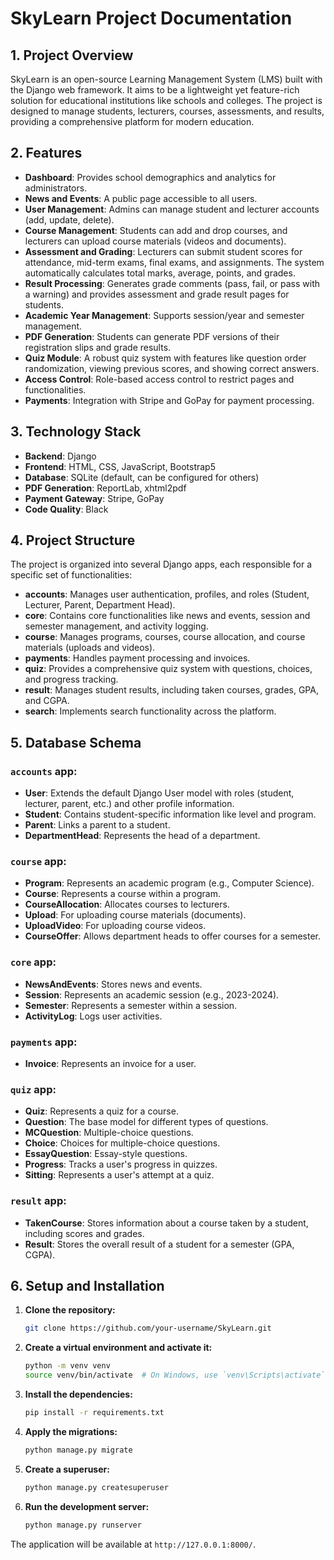
# SkyLearn Project Documentation

## 1. Project Overview

SkyLearn is an open-source Learning Management System (LMS) built with the Django web framework. It aims to be a lightweight yet feature-rich solution for educational institutions like schools and colleges. The project is designed to manage students, lecturers, courses, assessments, and results, providing a comprehensive platform for modern education.

## 2. Features

- **Dashboard**: Provides school demographics and analytics for administrators.
- **News and Events**: A public page accessible to all users.
- **User Management**: Admins can manage student and lecturer accounts (add, update, delete).
- **Course Management**: Students can add and drop courses, and lecturers can upload course materials (videos and documents).
- **Assessment and Grading**: Lecturers can submit student scores for attendance, mid-term exams, final exams, and assignments. The system automatically calculates total marks, average, points, and grades.
- **Result Processing**: Generates grade comments (pass, fail, or pass with a warning) and provides assessment and grade result pages for students.
- **Academic Year Management**: Supports session/year and semester management.
- **PDF Generation**: Students can generate PDF versions of their registration slips and grade results.
- **Quiz Module**: A robust quiz system with features like question order randomization, viewing previous scores, and showing correct answers.
- **Access Control**: Role-based access control to restrict pages and functionalities.
- **Payments**: Integration with Stripe and GoPay for payment processing.

## 3. Technology Stack

- **Backend**: Django
- **Frontend**: HTML, CSS, JavaScript, Bootstrap5
- **Database**: SQLite (default, can be configured for others)
- **PDF Generation**: ReportLab, xhtml2pdf
- **Payment Gateway**: Stripe, GoPay
- **Code Quality**: Black

## 4. Project Structure

The project is organized into several Django apps, each responsible for a specific set of functionalities:

- **accounts**: Manages user authentication, profiles, and roles (Student, Lecturer, Parent, Department Head).
- **core**: Contains core functionalities like news and events, session and semester management, and activity logging.
- **course**: Manages programs, courses, course allocation, and course materials (uploads and videos).
- **payments**: Handles payment processing and invoices.
- **quiz**: Provides a comprehensive quiz system with questions, choices, and progress tracking.
- **result**: Manages student results, including taken courses, grades, GPA, and CGPA.
- **search**: Implements search functionality across the platform.

## 5. Database Schema

### `accounts` app:

- **User**: Extends the default Django User model with roles (student, lecturer, parent, etc.) and other profile information.
- **Student**: Contains student-specific information like level and program.
- **Parent**: Links a parent to a student.
- **DepartmentHead**: Represents the head of a department.

### `course` app:

- **Program**: Represents an academic program (e.g., Computer Science).
- **Course**: Represents a course within a program.
- **CourseAllocation**: Allocates courses to lecturers.
- **Upload**: For uploading course materials (documents).
- **UploadVideo**: For uploading course videos.
- **CourseOffer**: Allows department heads to offer courses for a semester.

### `core` app:

- **NewsAndEvents**: Stores news and events.
- **Session**: Represents an academic session (e.g., 2023-2024).
- **Semester**: Represents a semester within a session.
- **ActivityLog**: Logs user activities.

### `payments` app:

- **Invoice**: Represents an invoice for a user.

### `quiz` app:

- **Quiz**: Represents a quiz for a course.
- **Question**: The base model for different types of questions.
- **MCQuestion**: Multiple-choice questions.
- **Choice**: Choices for multiple-choice questions.
- **EssayQuestion**: Essay-style questions.
- **Progress**: Tracks a user's progress in quizzes.
- **Sitting**: Represents a user's attempt at a quiz.

### `result` app:

- **TakenCourse**: Stores information about a course taken by a student, including scores and grades.
- **Result**: Stores the overall result of a student for a semester (GPA, CGPA).

## 6. Setup and Installation

1.  **Clone the repository:**
    ```bash
    git clone https://github.com/your-username/SkyLearn.git
    ```
2.  **Create a virtual environment and activate it:**
    ```bash
    python -m venv venv
    source venv/bin/activate  # On Windows, use `venv\Scripts\activate`
    ```
3.  **Install the dependencies:**
    ```bash
    pip install -r requirements.txt
    ```
4.  **Apply the migrations:**
    ```bash
    python manage.py migrate
    ```
5.  **Create a superuser:**
    ```bash
    python manage.py createsuperuser
    ```
6.  **Run the development server:**
    ```bash
    python manage.py runserver
    ```
The application will be available at `http://127.0.0.1:8000/`.
